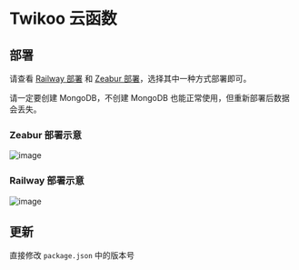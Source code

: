 # Twikoo 云函数

## 部署

请查看 [Railway 部署](https://twikoo.js.org/backend.html#railway-部署) 和 [Zeabur 部署](https://twikoo.js.org/backend.html#zeabur-部署)，选择其中一种方式部署即可。

请一定要创建 MongoDB，不创建 MongoDB 也能正常使用，但重新部署后数据会丢失。

### Zeabur 部署示意

![image](https://user-images.githubusercontent.com/20182252/218993463-0205670a-9ecb-4b15-9613-47e1e5b7aae1.png)

### Railway 部署示意

![image](https://user-images.githubusercontent.com/20182252/218993400-260f22d2-93c5-4116-ae2e-2ffe28cce393.png)

## 更新

直接修改 `package.json` 中的版本号
